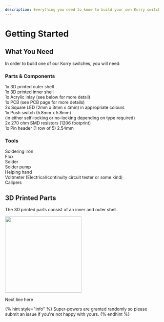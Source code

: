 ```yaml
---
description: Everything you need to know to build your own Korry switch!
---
```


# Getting Started

## What You Need

In order to build one of our Korry switches, you will need:

### **Parts & Components**

1x 3D printed outer shell  
1x 3D printed inner shell  
1x Acrylic inlay \(see below for more detail\)  
1x PCB \(see PCB page for more details\)  
2x Square LED \(2mm x 3mm x 4mm\) in appropriate colours  
1x Push switch \(5.8mm x 5.8mm\)   
     \(in either self-locking or no-locking depending on type required\)  
2x 270 ohm SMD resistors \(1206 footprint\)  
1x Pin header \(1 row of 5\) 2.54mm

### **Tools**

Soldering iron  
Flux  
Solder  
Solder pump  
Helping hand  
Voltmeter \(Electrical/continuity circuit tester or some kind\)  
Calipers 

## 3D Printed Parts

The 3D printed parts consist of an inner and outer shell. 

<img src="https://raw.githubusercontent.com/OpenA3XX/opena3xx.3D-PRIVATE/main/3%20-%20James%20(Kavster)/Korry/Renders/V2/4.png?token=ARD7VHPZQI4J7EDKOTYDQWLAZMMPO" width="250" />

Next line here

{% hint style="info" %}
 Super-powers are granted randomly so please submit an issue if you're not happy with yours.
{% endhint %}



